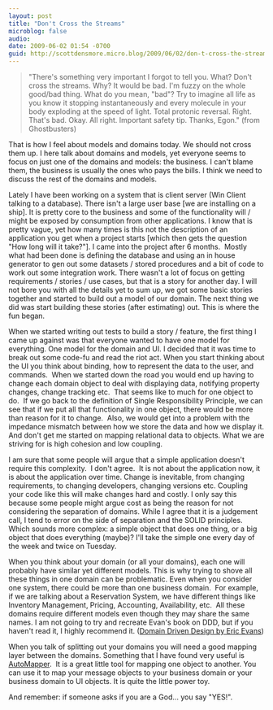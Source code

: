 ```yaml
---
layout: post
title: "Don't Cross the Streams"
microblog: false
audio:
date: 2009-06-02 01:54 -0700
guid: http://scottdensmore.micro.blog/2009/06/02/don-t-cross-the-streams.html
---
```


> "There's something very important I forgot to tell you.
> What?
> Don't cross the streams.
> Why?
> It would be bad.
> I'm fuzzy on the whole good/bad thing. What do you mean, "bad"?
> Try to imagine all life as you know it stopping instantaneously and every molecule in your body exploding at the speed of light.
> Total protonic reversal.
> Right. That's bad. Okay. All right. Important safety tip. Thanks, Egon." (from Ghostbusters)

That is how I feel about models and domains today. We should not cross them up. I here talk about domains and models, yet everyone seems to focus on just one of the domains and models: the business. I can't blame them, the business is usually the ones who pays the bills. I think we need to discuss the rest of the domains and models.

Lately I have been working on a system that is client server (Win Client talking to a database). There isn't a large user base \[we are installing on a ship\]. It is pretty core to the business and some of the functionality will / might be exposed by consumption from other applications. I know that is pretty vague, yet how many times is this not the description of an application you get when a project starts \[which then gets the question "How long will it take?"\]. I came into the project after 6 months.  Mostly what had been done is defining the database and using an in house generator to gen out some datasets / stored procedures and a bit of code to work out some integration work. There wasn't a lot of focus on getting requirements / stories / use cases, but that is a story for another day. I will not bore you with all the details yet to sum up, we got some basic stories together and started to build out a model of our domain. The next thing we did was start building these stories (after estimating) out. This is where the fun began.

When we started writing out tests to build a story / feature, the first thing I came up against was that everyone wanted to have one model for everything. One model for the domain and UI. I decided that it was time to break out some code-fu and read the riot act. When you start thinking about the UI you think about binding, how to represent the data to the user, and commands.  When we started down the road you would end up having to change each domain object to deal with displaying data, notifying property changes, change tracking etc.  That seems like to much for one object to do.  If we go back to the definition of Single Responsibility Principle, we can see that if we put all that functionality in one object, there would be more than reason for it to change.  Also, we would get into a problem with the impedance mismatch between how we store the data and how we display it. And don't get me started on mapping relational data to objects. What we are striving for is high cohesion and low coupling.

I am sure that some people will argue that a simple application doesn't require this complexity.  I don't agree.  It is not about the application now, it is about the application over time. Change is inevitable, from changing requirements, to changing developers, changing versions etc. Coupling your code like this will make changes hard and costly. I only say this because some people might argue cost as being the reason for not considering the separation of domains. While I agree that it is a judgement call, I tend to error on the side of separation and the SOLID principles. Which sounds more complex: a simple object that does one thing, or a big object that does everything (maybe)? I'll take the simple one every day of the week and twice on Tuesday.

When you think about your domain (or all your domains), each one will probably have similar yet different models. This is why trying to shove all these things in one domain can be problematic. Even when you consider one system, there could be more than one business domain.  For example, if we are talking about a Reservation System, we have different things like Inventory Management, Pricing, Accounting, Availability, etc.  All these domains require different models even though they may share the same names. I am not going to try and recreate Evan's book on DDD, but if you haven't read it, I highly recommend it. ([Domain Driven Design by Eric Evans](http://www.amazon.com/Domain-Driven-Design-Tackling-Complexity-Software/dp/0321125215/ref=sr_1_1?ie=UTF8&s=books&qid=1243995956&sr=8-1 "DDD"))

When you talk of splitting out your domains you will need a good mapping layer between the domains. Something that I have found very useful is [AutoMapper](http://www.codeplex.com/AutoMapper "AutoMapper").  It is a great little tool for mapping one object to another. You can use it to map your message objects to your business domain or your business domain to UI objects. It is quite the little power toy.

And remember: if someone asks if you are a God... you say "YES!".
